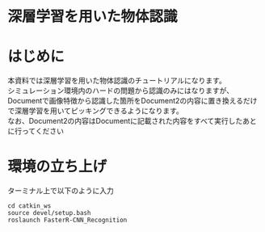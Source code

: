 # 深層学習を用いた物体認識
# はじめに
本資料では深層学習を用いた物体認識のチュートリアルになります。<br>
シミュレーション環境内のハードの問題から認識のみにはなりますが、Documentで画像特徴から認識した箇所をDocument2の内容に置き換えるだけで深層学習を用いてピッキングできるようになります。<br>
なお、Document2の内容はDocumentに記載された内容をすべて実行したあとに行ってください
# 環境の立ち上げ
ターミナル上で以下のように入力
~~~
cd catkin_ws
source devel/setup.bash
roslaunch FasterR-CNN_Recognition
~~~

